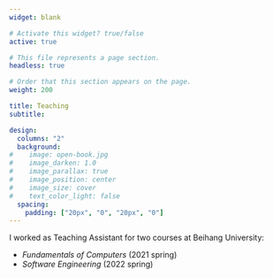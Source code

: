 ```yaml
---
widget: blank

# Activate this widget? true/false
active: true

# This file represents a page section.
headless: true

# Order that this section appears on the page.
weight: 200

title: Teaching
subtitle:

design:
  columns: "2"
  background:
#    image: open-book.jpg
#    image_darken: 1.0
#    image_parallax: true
#    image_position: center
#    image_size: cover
#    text_color_light: false
  spacing:
    padding: ["20px", "0", "20px", "0"]
---
```


I worked as Teaching Assistant for two courses at Beihang University:

* *Fundamentals of Computers* (2021 spring)
* *Software Engineering* (2022 spring)





